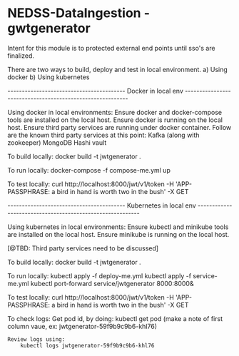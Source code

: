 # NEDSS-DataIngestion - gwtgenerator

Intent for this module is to protected external end points until sso's are finalized.

There are two ways to build, deploy and test in local environment.
    a) Using docker
    b) Using kubernetes

-----------------------------------------  Docker in local env       ----------------------------------------------------------

Using docker in local environments:
    Ensure docker and docker-compose tools are installed on the local host.
    Ensure docker is running on the local host.
    Ensure third party services are running under docker container.
    Follow are the known third party services at this point:
        Kafka (along with zookeeper)
        MongoDB
        Hashi vault

To build locally: 
    docker build -t jwtgenerator .

To run locally:
    docker-compose -f compose-me.yml up

To test locally:
    curl http://localhost:8000/jwt/v1/token -H 'APP-PASSPHRASE: a bird in hand is worth two in the bush' -X GET


-----------------------------------------  Kubernetes in local env  ----------------------------------------------------------

Using kubernetes in local environments:
   Ensure kubectl and minikube tools are installed on the local host.
   Ensure minikube is running on the local host.

   [@TBD: Third party services need to be discussed]


To build locally: 
    docker build -t jwtgenerator .

To run locally:
    kubectl apply -f deploy-me.yml
    kubectl apply -f service-me.yml
    kubectl port-forward service/jwtgenerator 8000:8000&

To test locally:
    curl http://localhost:8000/jwt/v1/token -H 'APP-PASSPHRASE: a bird in hand is worth two in the bush' -X GET

To check logs:
    Get pod id, by doing: 
        kubectl get pod
        (make a note of first column vaue, ex: jwtgenerator-59f9b9c9b6-khl76)

    Review logs using:
        kubectl logs jwtgenerator-59f9b9c9b6-khl76

